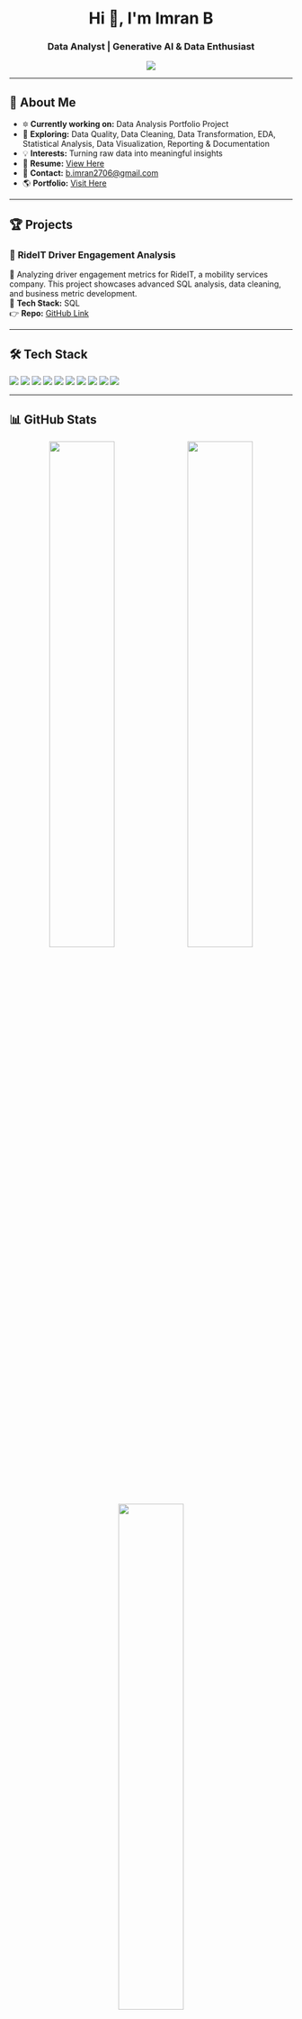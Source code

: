 <h1 align="center">Hi 👋, I'm Imran B</h1>
<h3 align="center">Data Analyst | Generative AI & Data Enthusiast</h3>

<p align="center">
  <img src="https://readme-typing-svg.herokuapp.com?color=F7B801&center=true&vCenter=true&lines=Data+Analyst;AI+%7C+ML+%7C+Cloud+Computing;Generative+AI+Explorer;Lifelong+Learner" />
</p>

---

## 🚀 About Me  

- 🔯 **Currently working on:** Data Analysis Portfolio Project  
- 🌱 **Exploring:** Data Quality, Data Cleaning, Data Transformation, EDA, Statistical Analysis, Data Visualization, Reporting & Documentation  
- 💡 **Interests:** Turning raw data into meaningful insights
- 📄 **Resume:** [View Here](https://drive.google.com/file/d/1JukN57pUgxFKpDxRh1sNC3bwoFPZkzCf/view?usp=sharing) 
- 💌 **Contact:** b.imran2706@gmail.com  
- 🌎 **Portfolio:** [Visit Here](https://github.com/Imran2708/PortfolioProjects/tree/main)  

---

## 🏆 Projects  

### 🔹 **RideIT Driver Engagement Analysis**  
🚀 Analyzing driver engagement metrics for RideIT, a mobility services company. This project showcases advanced SQL analysis, data cleaning, and business metric development.  
🔹 **Tech Stack:** SQL  
👉 **Repo:** [GitHub Link](https://github.com/Imran2708/PortfolioProjects/tree/main/rideit)  

---

## 🛠 Tech Stack  

<p align="left">
  <img src="https://img.shields.io/badge/SQL-%230075C8.svg?&style=for-the-badge&logo=Microsoft-SQL-Server&logoColor=white" />
  <img src="https://img.shields.io/badge/Excel-%2300A651.svg?&style=for-the-badge&logo=Microsoft-Excel&logoColor=white" />
  <img src="https://img.shields.io/badge/Power%20BI-%23F2C811.svg?&style=for-the-badge&logo=Power-BI&logoColor=black" />
  <img src="https://img.shields.io/badge/Python-%2314354C.svg?&style=for-the-badge&logo=python&logoColor=white" />
  <img src="https://img.shields.io/badge/Data%20Analysis-%23FF6F00.svg?&style=for-the-badge&logo=data&logoColor=white" />
  <img src="https://img.shields.io/badge/Statistical%20Analysis-%234285F4.svg?&style=for-the-badge&logo=statistics&logoColor=white" />
  <img src="https://img.shields.io/badge/Pandas-%23150458.svg?&style=for-the-badge&logo=pandas&logoColor=white" />
  <img src="https://img.shields.io/badge/NumPy-%23013243.svg?&style=for-the-badge&logo=numpy&logoColor=white" />
  <img src="https://img.shields.io/badge/Matplotlib-%23000000.svg?&style=for-the-badge&logo=matplotlib&logoColor=white" />
  <img src="https://img.shields.io/badge/Azure-%230072C6.svg?&style=for-the-badge&logo=microsoft-azure&logoColor=white" />
</p>

---

## 📊 GitHub Stats  

<p align="center">
  <img src="https://github-readme-stats.vercel.app/api?username=Imran2708&show_icons=true&theme=radical" width="48%" />
  <img src="https://github-readme-streak-stats.herokuapp.com/?user=Imran2708&theme=radical" width="48%" />
</p>

<p align="center">
  <img src="https://github-readme-stats.vercel.app/api/top-langs?username=Imran2708&show_icons=true&layout=compact&theme=radical" width="48%" />
</p>

---

## 🏆 Certifications  

- 📝 **Microsoft Certified: Azure AI Fundamentals**  
- 📝 **Microsoft Power BI Data Analyst Associate Certificate**  

---

## 🌍 Connect with Me  

<p align="left">
  <a href="https://www.linkedin.com/in/imran-b-18601717b/" target="blank">
    <img src="https://img.shields.io/badge/LinkedIn-Connect-blue?style=for-the-badge&logo=linkedin" alt="LinkedIn"/>
  </a>  
  <a href="https://github.com/imran2708" target="blank">
    <img src="https://img.shields.io/badge/GitHub-Follow-black?style=for-the-badge&logo=github" alt="GitHub"/>
  </a>  
  <a href="https://instagram.com/simply.immu" target="blank">
    <img src="https://img.shields.io/badge/Instagram-Follow-pink?style=for-the-badge&logo=instagram" alt="Instagram"/>
  </a>  
  <a href="mailto:b.imran2706@gmail.com">
    <img src="https://img.shields.io/badge/Email-Contact-red?style=for-the-badge&logo=gmail" alt="Email"/>
  </a>  
</p>

---

🌟 **If you like my portfolio, give it a star!** 🌟
